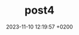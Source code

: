 ---
layout: post
title:  "post4"
date:   2023-11-10 12:19:57 +0200
categories: 
- Tools
image: "../assets/img/post1.jpg"
resume: "Lorem Ipsum is simply dummy text of the printing and typesetting industry. Lorem Ipsum has been the industry's standard dummy text ever since the 1500s"
featuredPost : false;
---